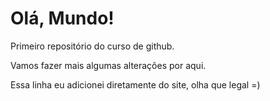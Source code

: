 # Olá, Mundo!
 Primeiro repositório do curso de github.

Vamos fazer mais algumas alterações por aqui.

Essa linha eu adicionei diretamente do site, olha que legal =)
